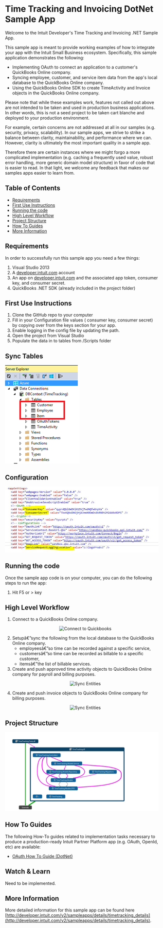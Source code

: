 Time Tracking and Invoicing DotNet Sample App
=====================================

<p>Welcome to the Intuit Developer's Time Tracking and Invoicing .NET Sample App.</p>
<p>This sample app is meant to provide working examples of how to integrate your app with the Intuit Small Business ecosystem.  Specifically, this sample application demonstrates the following:</p>

<ul>
	<li>Implementing OAuth to connect an application to a customer's QuickBooks Online company.</li>
	<li>Syncing employee, customer, and service item data from the app's local database to the QuickBooks Online company.</li>
	<li>Using the QuickBooks Online SDK to create TimeActivity and Invoice objects in the QuickBooks Online company.</li>
</ul>

<p>Please note that while these examples work, features not called out above are not intended to be taken and used in production business applications. In other words, this is not a seed project to be taken cart blanche and deployed to your production environment.</p>  

<p>For example, certain concerns are not addressed at all in our samples (e.g. security, privacy, scalability). In our sample apps, we strive to strike a balance between clarity, maintainability, and performance where we can. However, clarity is ultimately the most important quality in a sample app.</p>

<p>Therefore there are certain instances where we might forgo a more complicated implementation (e.g. caching a frequently used value, robust error handling, more generic domain model structure) in favor of code that is easier to read. In that light, we welcome any feedback that makes our samples apps easier to learn from.</p>

## Table of Contents

* [Requirements](#requirements)
* [First Use Instructions](#first-use-instructions)
* [Running the code](#running-the-code)
* [High Level Workflow](#high-level-workflow)
* [Project Structure](#project-structure)
* [How To Guides](#how-to-guides)
* [More Information](#more-information)


## Requirements

In order to successfully run this sample app you need a few things:

1. Visual Studio 2013
2. A [developer.intuit.com](http://developer.intuit.com) account
3. An app on [developer.intuit.com](http://developer.intuit.com) and the associated app token, consumer key, and consumer secret.
4. QuickBooks .NET SDK (already included in the project folder) 
 
## First Use Instructions

1. Clone the GitHub repo to your computer
2. Fill in your Configuration file values ( consumer key, consumer secret) by copying over from the keys section for your app.
3. Enable logging in the config file by updating the path.
4. Open the project from Visual Studio 
5. Populate the data in to tables from /Scripts folder

## Sync Tables
![Alt text](images/Sync.png "Configurations")

## Configuration

![Alt text](images/Config.JPG "Configurations")

## Running the code

Once the sample app code is on your computer, you can do the following steps to run the app:

1. Hit F5 or > key</li>

## High Level Workflow
<ol>

<li>Connect to a QuickBooks Online company.
<p align="center"><img src="https://github.com/IntuitDeveloper/SampleApp-TimeTracking_Invoicing-Java/wiki/images/timetrackingstep1a.png" alt="Connect to Quickbooks" height="250" width="250"/></p>
</li>

<li>Setupâ€”sync the following from the local database to the QuickBooks Online company.
<ul>
  <li>employeesâ€”so time can be recorded against a specific service,</li>
  <li>customersâ€”so time can be recorded as billable to a specific customer, </li>
  <li>itemsâ€”the list of billable services.</li>
</ul>
</li>

<li>Create and push approved time activity objects to QuickBooks Online company for payroll and billing purposes.
<p align="center"><img src="https://github.com/IntuitDeveloper/SampleApp-TimeTracking_Invoicing-DotNet/blob/Timetracking-V1/images/Time.JPG" alt="Sync Entities" height="168" width="250"></p>
</li>

<li>Create and push invoice objects to QuickBooks Online company for billing purposes.
<p align="center"><img src="https://github.com/IntuitDeveloper/SampleApp-TimeTracking_Invoicing-DotNet/blob/Timetracking-V1/images/Invoice.JPG" alt="Sync Entities" height="84" width="500"></p>
</li>
</ol>

## Project Structure

![Alt text](images/Project.jpg "Project Structure")

## How To Guides

The following How-To guides related to implementation tasks necessary to produce a production-ready Intuit Partner Platform app (e.g. OAuth, OpenId, etc) are available:

* [OAuth How To Guide (DotNet)](Pending)


## Watch & Learn

Need to be implemented.

## More Information

More detailed information for this sample app can be found here [http://developer.intuit.com/v2/sampleapps/details/timetracking_details](http://developer.intuit.com/v2/sampleapps/details/timetracking_details).











    















